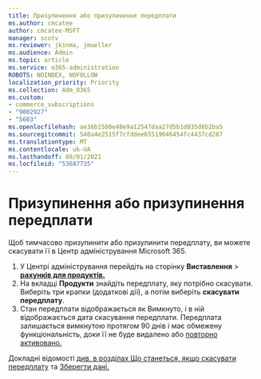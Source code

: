 ```yaml
---
title: Призупинення або призупинення передплати
ms.author: cmcatee
author: cmcatee-MSFT
manager: scotv
ms.reviewer: jkinma, jmueller
ms.audience: Admin
ms.topic: article
ms.service: o365-administration
ROBOTS: NOINDEX, NOFOLLOW
localization_priority: Priority
ms.collection: Adm_O365
ms.custom:
- commerce_subscriptions
- "9002927"
- "5603"
ms.openlocfilehash: ae36b1500e48e9a12547daa27d5b1d035d8b2ba5
ms.sourcegitcommit: 540a4e2515f7cfddee65519046454fc4437cd287
ms.translationtype: MT
ms.contentlocale: uk-UA
ms.lasthandoff: 08/01/2021
ms.locfileid: "53687735"
---
```

# <a name="suspend-or-pause-a-subscription"></a>Призупинення або призупинення передплати

Щоб тимчасово призупинити або призупинити передплату, ви можете скасувати її в Центр адміністрування Microsoft 365.

1. У Центрі адміністрування перейдіть на сторінку **Виставлення**  >  **[рахунків для продуктів.](https://go.microsoft.com/fwlink/p/?linkid=842054)**
2. На вкладці **Продукти** знайдіть передплату, яку потрібно скасувати. Виберіть три крапки (додаткові дії), а потім виберіть **скасувати передплату**.
3. Стан передплати відображається  як Вимкнуто, і в ній відображається дата скасування передплати. Передплата залишається вимкнутою протягом 90 днів і має обмежену функціональність, доки її не буде видалено або [повторно активовано.](/microsoft-365/commerce/subscriptions/reactivate-your-subscription)

Докладні відомості [див. в розділах Що станеться, якщо скасувати передплату](/microsoft-365/commerce/subscriptions/cancel-your-subscription#what-happens-when-you-cancel-a-subscription) та [Зберегти дані.](/microsoft-365/commerce/subscriptions/cancel-your-subscription#save-your-data)
